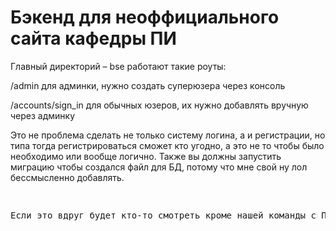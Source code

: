 <h1>Бэкенд для неоффициального сайта кафедры ПИ</h1>
Главный директорий – bse
работают такие роуты:
    <p>/admin для админки, нужно создать суперюзера через консоль</p>
    <p>/accounts/sign_in для обычных юзеров, их нужно добавлять вручную через админку</p>
    Это не проблема сделать не только систему логина, а и регистрации, но типа тогда регистрироваться сможет кто угодно, а это не то чтобы было необходимо или вообще логично.
    Также вы должны запустить миграцию чтобы создался файл для БД, потому что мне свой ну лол бессмысленно добавлять.
    <pre>
    <p>Если это вдруг будет кто-то смотреть кроме нашей команды с ПЗПИ-19, пишите t.me/naumyehor</p>